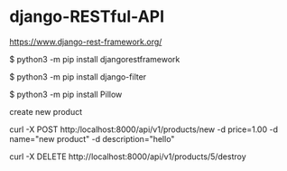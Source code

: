 # django-RESTful-API

https://www.django-rest-framework.org/

$ python3 -m pip install djangorestframework

$ python3 -m pip install django-filter

$ python3 -m pip install Pillow

create new product

curl -X POST http:/localhost:8000/api/v1/products/new -d price=1.00 -d name="new product" -d description="hello"

curl -X DELETE http://localhost:8000/api/v1/products/5/destroy